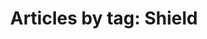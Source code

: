 ---
layout: blog_by_tag
title: 'Articles by tag: Shield'
tag: shield
permalink: /logospotter/shield/
---